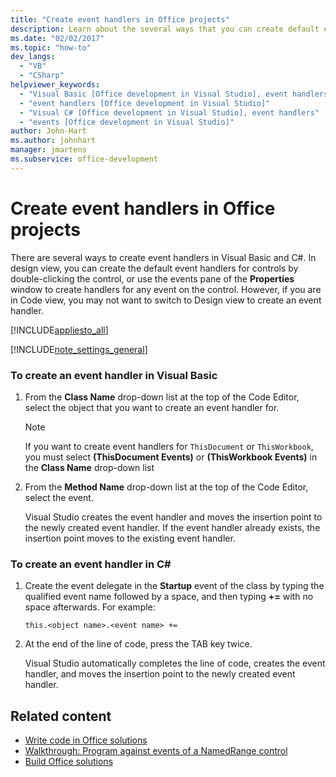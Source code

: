 ```yaml
---
title: "Create event handlers in Office projects"
description: Learn about the several ways that you can create default event handlers for controls in Visual Basic and C#.
ms.date: "02/02/2017"
ms.topic: "how-to"
dev_langs:
  - "VB"
  - "CSharp"
helpviewer_keywords:
  - "Visual Basic [Office development in Visual Studio], event handlers"
  - "event handlers [Office development in Visual Studio]"
  - "Visual C# [Office development in Visual Studio], event handlers"
  - "events [Office development in Visual Studio]"
author: John-Hart
ms.author: johnhart
manager: jmartens
ms.subservice: office-development
---
```

# Create event handlers in Office projects

  There are several ways to create event handlers in Visual Basic and C#. In design view, you can create the default event handlers for controls by double-clicking the control, or use the events pane of the **Properties** window to create handlers for any event on the control. However, if you are in Code view, you may not want to switch to Design view to create an event handler.

 [!INCLUDE[appliesto_all](../vsto/includes/appliesto-all-md.md)]

 [!INCLUDE[note_settings_general](../sharepoint/includes/note-settings-general-md.md)]

### To create an event handler in Visual Basic

1. From the **Class Name** drop-down list at the top of the Code Editor, select the object that you want to create an event handler for.

    > [!NOTE]
    > If you want to create event handlers for `ThisDocument` or `ThisWorkbook`, you must select **(ThisDocument Events)** or **(ThisWorkbook Events)** in the **Class Name** drop-down list

2. From the **Method Name** drop-down list at the top of the Code Editor, select the event.

     Visual Studio creates the event handler and moves the insertion point to the newly created event handler. If the event handler already exists, the insertion point moves to the existing event handler.

### To create an event handler in C\#

1. Create the event delegate in the **Startup** event of the class by typing the qualified event name followed by a space, and then typing **+=** with no space afterwards. For example:

     `this.<object name>.<event name> +=`

2. At the end of the line of code, press the TAB key twice.

     Visual Studio automatically completes the line of code, creates the event handler, and moves the insertion point to the newly created event handler.

## Related content
- [Write code in Office solutions](../vsto/writing-code-in-office-solutions.md)
- [Walkthrough: Program against events of a NamedRange control](../vsto/walkthrough-programming-against-events-of-a-namedrange-control.md)
- [Build Office solutions](../vsto/building-office-solutions.md)
